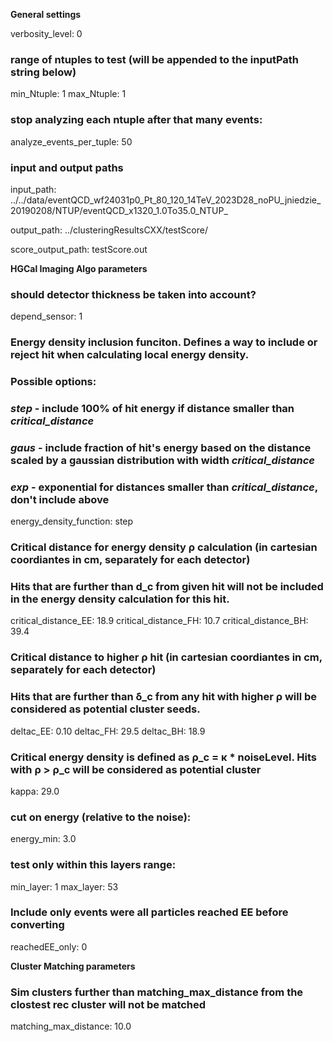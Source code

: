 **General settings**

verbosity_level:  0

### range of ntuples to test (will be appended to the inputPath string below)
min_Ntuple:  1
max_Ntuple:  1

### stop analyzing each ntuple after that many events: 
analyze_events_per_tuple:	50

### input and output paths

input_path:	../../data/eventQCD_wf24031p0_Pt_80_120_14TeV_2023D28_noPU_jniedzie_20190208/NTUP/eventQCD_x1320_1.0To35.0_NTUP_

output_path: ../clusteringResultsCXX/testScore/

score_output_path:	testScore.out

**HGCal Imaging Algo parameters**

### should detector thickness be taken into account?
depend_sensor:	1

### Energy density inclusion funciton. Defines a way to include or reject hit when calculating local energy density.
### Possible options:
### *step* - include 100% of hit energy if distance smaller than *critical_distance*  
### *gaus* - include fraction of hit's energy based on the distance scaled by a gaussian distribution with width *critical_distance*
### *exp* - exponential for distances smaller than *critical_distance*, don't include above

energy_density_function:	step


### Critical distance for energy density ρ calculation (in cartesian coordiantes in cm, separately for each detector)
### Hits that are further than d_c from given hit will not be included in the energy density calculation for this hit.
critical_distance_EE:	18.9
critical_distance_FH:	10.7
critical_distance_BH:	39.4

### Critical distance to higher ρ hit (in cartesian coordiantes in cm, separately for each detector)
### Hits that are further than δ_c from any hit with higher ρ will be considered as potential cluster seeds.
deltac_EE:	0.10
deltac_FH:	29.5
deltac_BH:	18.9

### Critical energy density is defined as ρ_c = κ * noiseLevel. Hits with ρ > ρ_c will be considered as potential cluster
kappa:	29.0

### cut on energy (relative to the noise):
energy_min:	3.0

### test only within this layers range:
min_layer:	1
max_layer:	53

### Include only events were all particles reached EE before converting
reachedEE_only: 0


**Cluster Matching parameters**

### Sim clusters further than matching_max_distance from the clostest rec cluster will not be matched 
matching_max_distance:	10.0


